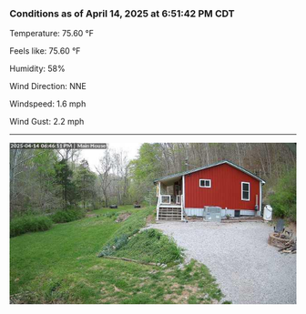 ### Conditions as of April 14, 2025 at 6:51:42 PM CDT 

Temperature: 75.60 &deg;F

Feels like: 75.60 &deg;F

Humidity: 58%

Wind Direction: NNE

Windspeed: 1.6 mph

Wind Gust: 2.2 mph

---

<img src="./images/latest.jpeg"/>

